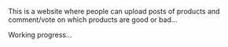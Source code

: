 This is a website where people can upload posts of products and comment/vote on which products are good or bad...

Working progress...